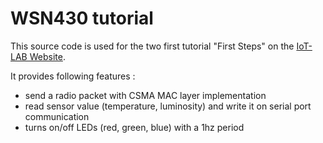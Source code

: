WSN430 tutorial
===============

This source code is used for the two first tutorial "First Steps" on the 
<a href="https://www.iot-lab.info/tutorials/">IoT-LAB Website</a>.

It provides following features :

* send a radio packet with CSMA MAC layer implementation
* read sensor value (temperature, luminosity) and write it on serial port communication
* turns on/off LEDs (red, green, blue) with a 1hz period 
